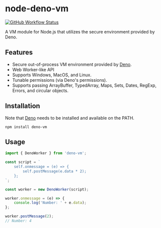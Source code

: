 # node-deno-vm

[![GitHub Workflow Status](https://img.shields.io/github/workflow/status/casual-simulation/node-deno-vm/Continuous%20Integration)](https://github.com/casual-simulation/node-deno-vm/actions?query=workflow%3A%22Continuous+Integration%22)

A VM module for Node.js that utilizes the secure environment provided by Deno.

## Features

-   Secure out-of-process VM environment provided by [Deno](https://deno.land).
-   Web Worker-like API
-   Supports Windows, MacOS, and Linux.
-   Tunable permissions (via Deno's permissions).
-   Supports passing ArrayBuffer, TypedArray, Maps, Sets, Dates, RegExp, Errors, and circular objects.

## Installation

Note that [Deno](https://deno.land/) needs to be installed and available on the PATH.

```
npm install deno-vm
```

## Usage

```typescript
import { DenoWorker } from 'deno-vm';

const script = `
    self.onmessage = (e) => {
        self.postMessage(e.data * 2);
    };
`;

const worker = new DenoWorker(script);

worker.onmessage = (e) => {
    console.log('Number: ' + e.data);
};

worker.postMessage(2);
// Number: 4
```
